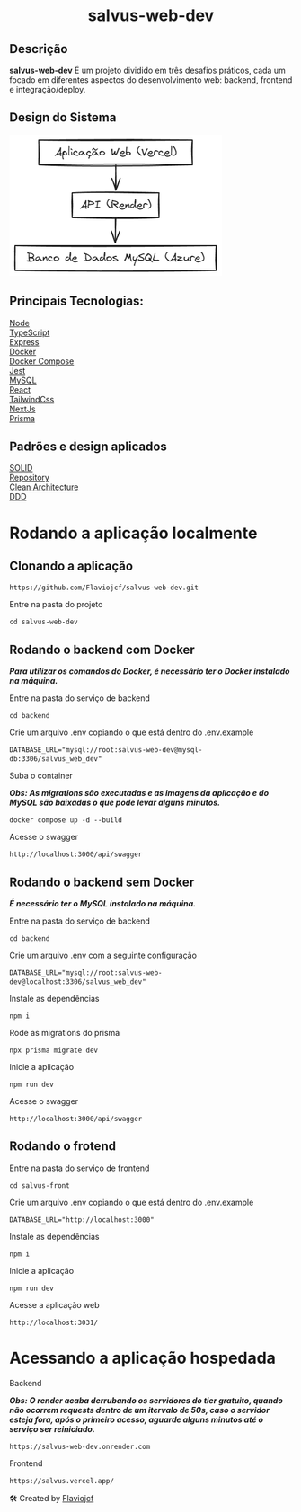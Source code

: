 <h1 align="center">salvus-web-dev</h1>

## Descrição
**salvus-web-dev** É um projeto dividido em três desafios práticos, cada um focado em diferentes aspectos do desenvolvimento web: backend, frontend e integração/deploy.

## Design do Sistema
![Design do Sistema](./salvus-front/public/design.png "Design do Sistema")

## Principais Tecnologias:
[Node](https://nodejs.org/en)  
[TypeScript](https://www.typescriptlang.org/)  
[Express](https://expressjs.com/)  
[Docker](https://www.docker.com/)  
[Docker Compose](https://docs.docker.com/compose/)  
[Jest](https://jestjs.io/pt-BR/)  
[MySQL](https://www.mysql.com/)  
[React](https://react.dev/)  
[TailwindCss](https://tailwindcss.com/)  
[NextJs](https://nextjs.org/)  
[Prisma](https://www.prisma.io/)  

## Padrões e design aplicados
[SOLID](https://www.freecodecamp.org/news/solid-principles-explained-in-plain-english/)  
[Repository](https://medium.com/@pererikbergman/repository-design-pattern-e28c0f3e4a30)        
[Clean Architecture](https://medium.com/luizalabs/descomplicando-a-clean-architecture-cf4dfc4a1ac6)  
[DDD](https://fullcycle.com.br/domain-driven-design/)

# Rodando a aplicação localmente

## Clonando a aplicação

``` 
https://github.com/Flaviojcf/salvus-web-dev.git
```

Entre na pasta do projeto

``` 
cd salvus-web-dev
```

## Rodando o backend com Docker
***Para utilizar os comandos do Docker, é necessário ter o Docker instalado na máquina.***

Entre na pasta do serviço de backend

``` 
cd backend
```

Crie um arquivo .env copiando o que está dentro do .env.example

``` 
DATABASE_URL="mysql://root:salvus-web-dev@mysql-db:3306/salvus_web_dev"
``` 

Suba o container  

***Obs: As migrations são executadas e as imagens da aplicação e do MySQL são baixadas o que pode levar alguns minutos.***
``` 
docker compose up -d --build
```
Acesse o swagger
``` 
http://localhost:3000/api/swagger
```

## Rodando o backend sem Docker
***É necessário ter o MySQL instalado na máquina.***

Entre na pasta do serviço de backend
``` 
cd backend
```
Crie um arquivo .env com a seguinte configuração
``` 
DATABASE_URL="mysql://root:salvus-web-dev@localhost:3306/salvus_web_dev"
``` 

Instale as dependências
``` 
npm i
```

Rode as migrations do prisma
``` 
npx prisma migrate dev
```

Inicie a aplicação
``` 
npm run dev
```
Acesse o swagger
``` 
http://localhost:3000/api/swagger
```
## Rodando o frotend

Entre na pasta do serviço de frontend
``` 
cd salvus-front
```

Crie um arquivo .env copiando o que está dentro do .env.example
``` 
DATABASE_URL="http://localhost:3000"
``` 

Instale as dependências
``` 
npm i
```
Inicie a aplicação
``` 
npm run dev
```
Acesse a aplicação web
``` 
http://localhost:3031/
```

# Acessando a aplicação hospedada

Backend  

***Obs: O render acaba derrubando os servidores do tier gratuito, quando não ocorrem requests dentro de 
um itervalo de 50s, caso o servidor esteja fora, após o primeiro acesso, aguarde alguns minutos até o serviço ser reiniciado.***
``` 
https://salvus-web-dev.onrender.com
```

Frontend
``` 
https://salvus.vercel.app/
```

🛠️ Created by [Flaviojcf](https://github.com/Flaviojcf)
